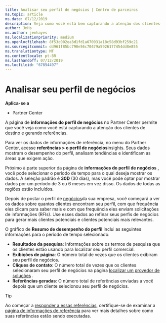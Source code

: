 ```yaml
---
title: Analisar seu perfil de negócios | Centro de parceiros
ms.topic: article
ms.date: 07/12/2019
description: Veja como você está bem capturando a atenção dos clientes-alvo e gerando referências.
author: JnHs
ms.author: jenhayes
ms.localizationpriority: medium
ms.openlocfilehash: 8f53c002ea3d1fd1a670031a18c58d93bf259c21
ms.sourcegitcommit: dd961f85bc790e56c70479a5926177454dd8e855
ms.translationtype: MT
ms.contentlocale: pt-BR
ms.lasthandoff: 07/12/2019
ms.locfileid: "67854497"
---
```

# <a name="analyze-your-business-profile"></a>Analisar seu perfil de negócios
<!-- 
https://go.microsoft.com/fwlink/?linkid=849120
-->

**Aplica-se a**

- Partner Center

A página de **informações do perfil de negócios** no Partner Center permite que você veja como você está capturando a atenção dos clientes de destino e gerando referências.

Para ver os dados de informações de referência, no menu do Partner Center, acesse **referências > o perfil de negócios**insights. Seus dados mostram o desempenho do perfil, analisam tendências e identificam as áreas que exigem ação.

Próximo à parte superior da página de **informações do perfil de negócios** , você pode selecionar o período de tempo para o qual deseja mostrar os dados. A seleção padrão é **30D** (30 dias), mas você pode optar por mostrar dados por um período de 3 ou 6 meses em vez disso. Os dados de todas as regiões estão incluídos.

Depois de postar o perfil de [negócios](create-a-marketing-profile.md)da sua empresa, você começará a ver os dados sobre quantos clientes encontram seu perfil, com que frequência eles clicam para saber mais e com que frequência eles enviam solicitações de informações (RFIs). Use esses dados ao refinar seus perfis de negócios para gerar mais clientes potenciais e clientes potenciais mais relevantes.

O gráfico de **Resumo de desempenho do perfil** inclui as seguintes informações para o período de tempo selecionado:

- **Resultados da pesquisa**: Informações sobre os termos de pesquisa que os clientes estão usando para localizar seu perfil comercial.
- **Exibições de página**: O número total de vezes que os clientes exibiram seu perfil de negócios.
- **Cliques de contato**: O número total de vezes que os clientes selecionaram seu perfil de negócios na página [localizar um provedor de soluções](https://www.microsoft.com/solution-providers/home) .
- **Referências geradas**: O número total de referências enviadas a você depois que um cliente selecionou seu perfil de negócios.

> [!TIP]
> Ao começar a [responder a essas referências](responding-to-referrals.md), certifique-se de examinar a [página de informações de referência](referral-insights.md) para ver mais detalhes sobre como suas referências estão sendo executadas.
